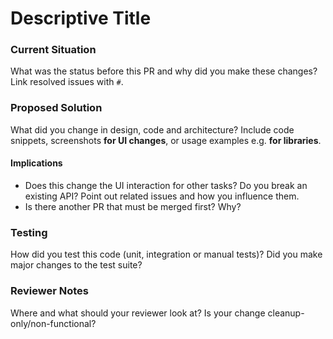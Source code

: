 # Descriptive Title
### Current Situation
What was the status before this PR and why did you make these changes? Link resolved issues with ```#```.
### Proposed Solution
What did you change in design, code and architecture? Include code snippets, screenshots **for UI changes**, or usage examples e.g. **for libraries**.
#### Implications
* Does this change the UI interaction for other tasks? Do you break an existing API? Point out related issues and how you influence them.
* Is there another PR that must be merged first? Why?
### Testing
How did you test this code (unit, integration or manual tests)? Did you make major changes to the test suite?
### Reviewer Notes
Where and what should your reviewer look at? Is your change cleanup-only/non-functional?
